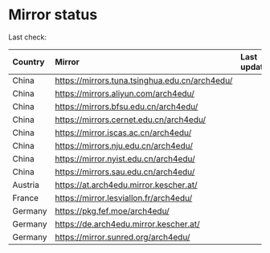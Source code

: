 <script src="./time.js"></script>
# Mirror status
Last check: <script type="text/javascript">localize(1710160343.7426143);</script>

|Country|Mirror|Last update|
|:------|:-----|:----------|
|China|https://mirrors.tuna.tsinghua.edu.cn/arch4edu/|<script type="text/javascript">localize(1710138748);</script>|
|China|https://mirrors.aliyun.com/arch4edu/|<script type="text/javascript">localize(1710095209);</script>|
|China|https://mirrors.bfsu.edu.cn/arch4edu/|<script type="text/javascript">localize(1710138748);</script>|
|China|https://mirrors.cernet.edu.cn/arch4edu/|<script type="text/javascript">localize(1710138748);</script>|
|China|https://mirror.iscas.ac.cn/arch4edu/|<script type="text/javascript">localize(1710095209);</script>|
|China|https://mirrors.nju.edu.cn/arch4edu/|<script type="text/javascript">localize(1710095209);</script>|
|China|https://mirror.nyist.edu.cn/arch4edu/|<script type="text/javascript">localize(1710138748);</script>|
|China|https://mirrors.sau.edu.cn/arch4edu/|<script type="text/javascript">localize(1710138748);</script>|
|Austria|https://at.arch4edu.mirror.kescher.at/|<script type="text/javascript">localize(1710138748);</script>|
|France|https://mirror.lesviallon.fr/arch4edu/|<script type="text/javascript">localize(1710095209);</script>|
|Germany|https://pkg.fef.moe/arch4edu/|<script type="text/javascript">localize(1710138748);</script>|
|Germany|https://de.arch4edu.mirror.kescher.at/|<script type="text/javascript">localize(1710138748);</script>|
|Germany|https://mirror.sunred.org/arch4edu/|<script type="text/javascript">localize(1710138748);</script>|

<script src="./tablefilter/tablefilter.js"></script>
<script src="./table.js"></script>